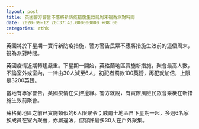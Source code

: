 ```yaml
---
layout: post
title: 英國警方警告不應將新防疫措施生效前周末視為派對時間
date: 2020-09-12 20:37:43.000000000 +08:00
categories: rthk
---
```


英國將於下星期一實行新防疫措施，警方警告民眾不應將措施生效前的這個周末，視為派對時間。

英國疫情近期轉趨嚴重。下星期一開始，英格蘭地區實施新措施，聚會最高人數，不論室外或室內，一律由30人減至6人，初犯者罰款100英鎊，再犯就加倍，上限是3200英鎊。

當地有專家警告，英國疫情在失控邊緣。警方就說，有實際風險民眾會乘機在新措施生效前聚會。

蘇格蘭地區之前已實施類似的6人限聚令；威爾士地區自下星期一起，多過6名家族成員在室內聚會，亦屬違法，但容許最多30人在戶外聚集。

